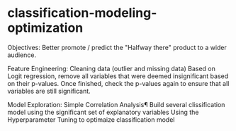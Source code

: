 # classification-modeling-optimization

Objectives:
Better promote / predict the "Halfway there" product to a wider audience.

Feature Engineering:
Cleaning data (outlier and missing data)
Based on Logit regression, remove all variables that were deemed insignificant based on their p-values. Once finished, check the p-values again to ensure that all variables are still significant.

Model Exploration:
Simple Correlation Analysis¶
Build several clissification model using the significant set of explanatory variables
Using the Hyperparameter Tuning to optimaize classification model 
